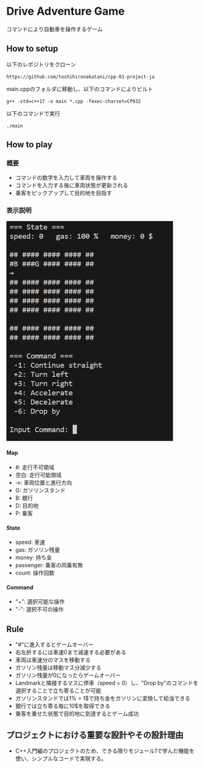 # Drive Adventure Game
コマンドにより自動車を操作するゲーム

## How to setup
以下のレポジトリをクローン
```
https://github.com/toshihironakatani/cpp-01-project-ja

```

main.cppのフォルダに移動し、以下のコマンドによりビルト
```
g++ -std=c++17 -o main *.cpp -fexec-charset=CP932
```

以下のコマンドで実行
```
./main
```


## How to play
### 概要
* コマンドの数字を入力して車両を操作する
* コマンドを入力する毎に車両状態が更新される
* 乗客をピックアップして目的地を目指す

### 表示説明
![game_display](image-1.png)
#### Map
* #: 走行不可領域
* 空白: 走行可能領域
* →: 車両位置と進行方向
* G: ガソリンスタンド
* B: 銀行
* D: 目的地
* P: 乗客

#### State
* speed: 車速
* gas: ガソリン残量
* money: 持ち金
* passenger: 乗客の同乗有無
* count: 操作回数

#### Command
* "+": 選択可能な操作
* "-": 選択不可の操作


## Rule
* "#"に進入するとゲームオーバー
* 右左折するには車速0まで減速する必要がある
* 車両は車速分のマスを移動する
* ガソリン残量は移動マス分減少する
* ガソリン残量が0になったらゲームオーバー
* Landmarkと隣接するマスに停車（speed = 0）し、"Drop by"のコマンドを選択することで立ち寄ることが可能
* ガソリンスタンドでは1% = 1$で持ち金をガソリンに変換して給油できる
* 銀行では立ち寄る毎に10$を取得できる
* 乗客を乗せた状態で目的地に到達するとゲーム成功


## プロジェクトにおける重要な設計やその設計理由
* C++入門編のプロジェクトのため、できる限りモジュール1で学んだ機能を使い、シンプルなコードで実現する。
